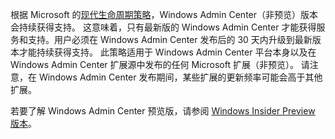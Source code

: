 根据 Microsoft 的[现代生命周期策略](https://support.microsoft.com/help/30881/modern-lifecycle-policy)，Windows Admin Center（非预览）版本会持续获得支持。 这意味着，只有最新版的 Windows Admin Center 才能获得服务和支持。用户必须在 Windows Admin Center 发布后的 30 天内升级到最新版本才能持续获得支持。 此策略适用于 Windows Admin Center 平台本身以及在 Windows Admin Center 扩展源中发布的任何 Microsoft 扩展（非预览）。 请注意，在 Windows Admin Center 发布期间，某些扩展的更新频率可能会高于其他扩展。

若要了解 Windows Admin Center 预览版，请参阅 [Windows Insider Preview 版本](https://www.microsoft.com/en-us/software-download/windowsinsiderpreviewserver)。
